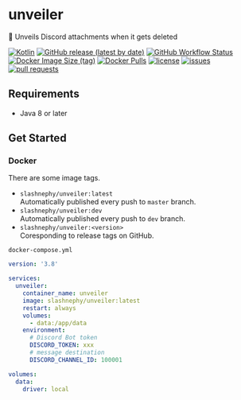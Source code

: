 # unveiler
👺 Unveils Discord attachments when it gets deleted

[![Kotlin](https://img.shields.io/badge/Kotlin-1.4.30-blue)](https://kotlinlang.org)
[![GitHub release (latest by date)](https://img.shields.io/github/v/release/SlashNephy/unveiler)](https://github.com/SlashNephy/unveiler/releases)
[![GitHub Workflow Status](https://img.shields.io/github/workflow/status/SlashNephy/unveiler/Docker)](https://hub.docker.com/r/slashnephy/unveiler)
[![Docker Image Size (tag)](https://img.shields.io/docker/image-size/slashnephy/unveiler/latest)](https://hub.docker.com/r/slashnephy/unveiler)
[![Docker Pulls](https://img.shields.io/docker/pulls/slashnephy/unveiler)](https://hub.docker.com/r/slashnephy/unveiler)
[![license](https://img.shields.io/github/license/SlashNephy/unveiler)](https://github.com/SlashNephy/unveiler/blob/master/LICENSE)
[![issues](https://img.shields.io/github/issues/SlashNephy/unveiler)](https://github.com/SlashNephy/unveiler/issues)
[![pull requests](https://img.shields.io/github/issues-pr/SlashNephy/unveiler)](https://github.com/SlashNephy/unveiler/pulls)

## Requirements

- Java 8 or later

## Get Started

### Docker

There are some image tags.

- `slashnephy/unveiler:latest`  
  Automatically published every push to `master` branch.
- `slashnephy/unveiler:dev`  
  Automatically published every push to `dev` branch.
- `slashnephy/unveiler:<version>`  
  Coresponding to release tags on GitHub.

`docker-compose.yml`

```yaml
version: '3.8'

services:
  unveiler:
    container_name: unveiler
    image: slashnephy/unveiler:latest
    restart: always
    volumes:
      - data:/app/data
    environment:
      # Discord Bot token
      DISCORD_TOKEN: xxx
      # message destination
      DISCORD_CHANNEL_ID: 100001

volumes:
  data:
    driver: local
```
